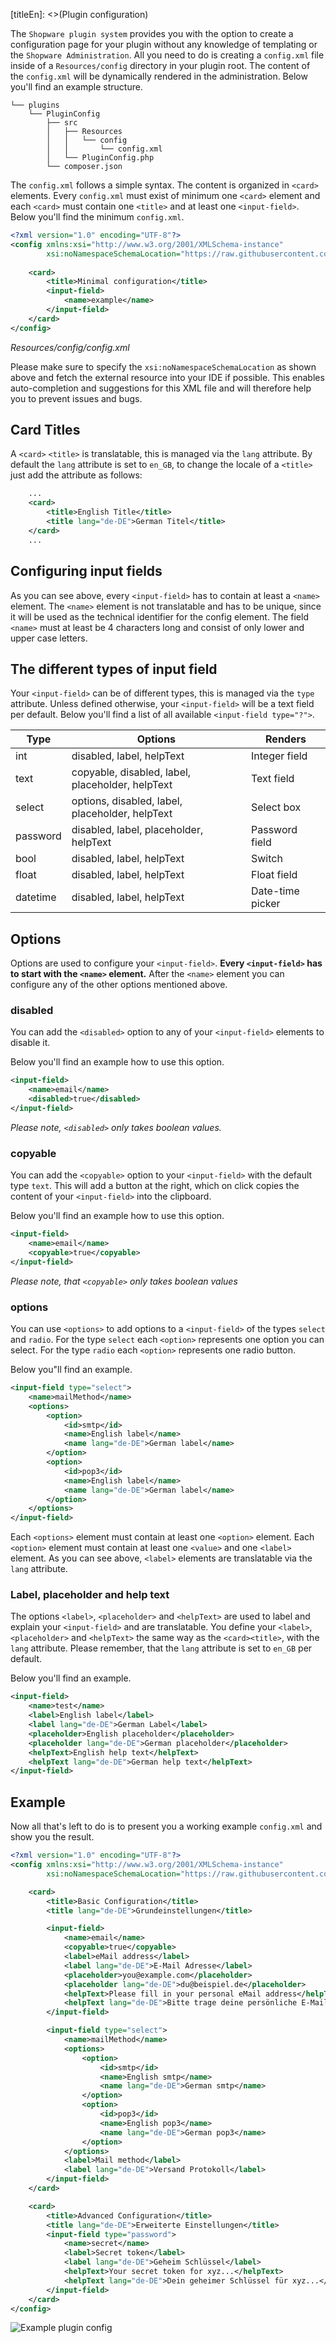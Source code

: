 [titleEn]: <>(Plugin configuration)

The `Shopware plugin system` provides you with the option to create a configuration page for your plugin without any knowledge of templating or the `Shopware Administration`.
All you need to do is creating a `config.xml` file inside of a `Resources/config` directory in your plugin root.
The content of the `config.xml` will be dynamically rendered in the administration.
Below you'll find an example structure.

```
└── plugins
    └── PluginConfig
        ├── src
        │   ├── Resources
        │   │   └── config
        │   │       └── config.xml 
        │   └── PluginConfig.php
        └── composer.json
```

The `config.xml` follows a simple syntax. The content is organized in `<card>` elements.
Every `config.xml` must exist of minimum one `<card>` element and each `<card>` must contain one `<title>` and at least one `<input-field>`.
Below you'll find the minimum `config.xml`.

```xml
<?xml version="1.0" encoding="UTF-8"?>
<config xmlns:xsi="http://www.w3.org/2001/XMLSchema-instance"
        xsi:noNamespaceSchemaLocation="https://raw.githubusercontent.com/shopware/platform/master/src/Core/System/SystemConfig/Schema/config.xsd">
    
    <card>
        <title>Minimal configuration</title>
        <input-field>
            <name>example</name>
        </input-field>
    </card>
</config>
```
*Resources/config/config.xml*

Please make sure to specify the `xsi:noNamespaceSchemaLocation` as shown above and fetch the external resource into your IDE if possible.
This enables auto-completion and suggestions for this XML file and will therefore help you to prevent issues and bugs.

## Card Titles

A `<card>` `<title>` is translatable, this is managed via the `lang` attribute.
By default the `lang` attribute is set to `en_GB`, to change the locale of a `<title>` just add the attribute as follows:

```xml
    ...
    <card>
        <title>English Title</title>
        <title lang="de-DE">German Titel</title>
    </card>
    ...
```

## Configuring input fields

As you can see above, every `<input-field>` has to contain at least a `<name>` element.
The `<name>` element is not translatable and has to be unique, since it will be used as the technical identifier for the config element.
The field `<name>` must at least be 4 characters long and consist of only lower and upper case letters.

## The different types of input field

Your `<input-field>` can be of different types, this is managed via the `type` attribute.
Unless defined otherwise, your `<input-field>` will be a text field per default.
Below you'll find a list of all available `<input-field type="?">`.

| Type        | Options                                          | Renders                | 
|-------------|--------------------------------------------------|------------------------|
| int         | disabled, label, helpText                        | Integer field          |
| text        | copyable, disabled, label, placeholder, helpText | Text field             |
| select      | options, disabled, label, placeholder, helpText  | Select box             |
| password    | disabled, label, placeholder, helpText           | Password field         |
| bool        | disabled, label, helpText                        | Switch                 |
| float       | disabled, label, helpText                        | Float field            |
| datetime    | disabled, label, helpText                        | Date-time picker       |


## Options

Options are used to configure your `<input-field>`.
**Every `<input-field>` has to start with the `<name>` element.**
After the `<name>` element you can configure any of the other options mentioned above.

### disabled

You can add the `<disabled>` option to any of your `<input-field>` elements to disable it.

Below you'll find an example how to use this option.

```xml
<input-field>
    <name>email</name>
    <disabled>true</disabled>
</input-field>
```
*Please note, `<disabled>` only takes boolean values.*

### copyable

You can add the `<copyable>` option to your `<input-field>` with the default type `text`.
This will add a button at the right, which on click copies the content of your `<input-field>` into the clipboard.

Below you'll find an example how to use this option.

```xml
<input-field>
    <name>email</name>
    <copyable>true</copyable>
</input-field>
```
*Please note, that `<copyable>` only takes boolean values*

### options

You can use `<options>` to add options to a `<input-field>` of the types `select` and `radio`.
For the type `select` each `<option>` represents one option you can select.
For the type `radio` each `<option>` represents one radio button.

Below you"ll find an example.

```xml
<input-field type="select">
    <name>mailMethod</name>
    <options>
        <option>
            <id>smtp</id>
            <name>English label</name>
            <name lang="de-DE">German label</name>
        </option>
        <option>
            <id>pop3</id>
            <name>English label</name>
            <name lang="de-DE">German label</name>
        </option>
    </options>
</input-field>
```

Each `<options>` element must contain at least one `<option>` element.
Each `<option>` element must contain at least one `<value>` and one `<label>` element.
As you can see above, `<label>` elements are translatable via the `lang` attribute.

### Label, placeholder and help text

The options `<label>`, `<placeholder>` and `<helpText>` are used to label and explain your `<input-field>` and are translatable.
You define your `<label>`, `<placeholder>` and `<helpText>` the same way as the `<card><title>`, with the `lang` attribute.
Please remember, that the `lang` attribute is set to `en_GB` per default.

Below you'll find an example.
```xml
<input-field>
    <name>test</name>
    <label>English label</label>
    <label lang="de-DE">German Label</label>          
    <placeholder>English placeholder</placeholder>
    <placeholder lang="de-DE">German placeholder</placeholder>
    <helpText>English help text</helpText>
    <helpText lang="de-DE">German help text</helpText>
</input-field>
```

## Example

Now all that's left to do is to present you a working example `config.xml` and show you the result.

```xml
<?xml version="1.0" encoding="UTF-8"?>
<config xmlns:xsi="http://www.w3.org/2001/XMLSchema-instance"
        xsi:noNamespaceSchemaLocation="https://raw.githubusercontent.com/shopware/platform/master/src/Core/System/SystemConfig/Schema/config.xsd">

    <card>
        <title>Basic Configuration</title>
        <title lang="de-DE">Grundeinstellungen</title>

        <input-field>
            <name>email</name>
            <copyable>true</copyable>
            <label>eMail address</label>
            <label lang="de-DE">E-Mail Adresse</label>
            <placeholder>you@example.com</placeholder>
            <placeholder lang="de-DE">du@beispiel.de</placeholder>
            <helpText>Please fill in your personal eMail address</helpText>
            <helpText lang="de-DE">Bitte trage deine persönliche E-Mail Adresse ein</helpText>
        </input-field>

        <input-field type="select">
            <name>mailMethod</name>
            <options>
                <option>
                    <id>smtp</id>
                    <name>English smtp</name>
                    <name lang="de-DE">German smtp</name>
                </option>
                <option>
                    <id>pop3</id>
                    <name>English pop3</name>
                    <name lang="de-DE">German pop3</name>
                </option>
            </options>
            <label>Mail method</label>
            <label lang="de-DE">Versand Protokoll</label>
        </input-field>
    </card>

    <card>
        <title>Advanced Configuration</title>
        <title lang="de-DE">Erweiterte Einstellungen</title>
        <input-field type="password">
            <name>secret</name>
            <label>Secret token</label>
            <label lang="de-DE">Geheim Schlüssel</label>
            <helpText>Your secret token for xyz...</helpText>
            <helpText lang="de-DE">Dein geheimer Schlüssel für xyz...</helpText>
        </input-field>
    </card>
</config>
```

![Example plugin config](./img/plugin-config.png)